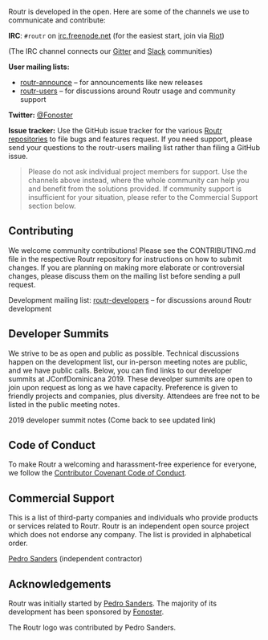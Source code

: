 Routr is developed in the open. Here are some of the channels we use to communicate and contribute:

**IRC**: `#routr` on [irc.freenode.net](https://freenode.net/) (for the easiest start, join via [Riot](https://riot.im/app/#/room/#routr:matrix.org))

(The IRC channel connects our [Gitter](https://gitter.im/fonoster/routr) and [Slack](https://fonosterteam.typeform.com/to/Xy8Oc0) communities)

**User mailing lists:**

- [routr-announce](https://groups.google.com/forum/#!forum/routr-announce) – for announcements like new releases
- [routr-users](https://groups.google.com/forum/#!forum/routr-users) – for discussions around Routr usage and community support

**Twitter:** [@Fonoster](https://twitter.com/fonoster)

**Issue tracker:** Use the GitHub issue tracker for the various [Routr repositories](https://github.com/fonoster/) to file bugs and features request. If you need support, please send your questions to the routr-users mailing list rather than filing a GitHub issue.

>Please do not ask individual project members for support. Use the channels above instead, where the whole community can help you and benefit from the solutions provided. If community support is insufficient for your situation, please refer to the Commercial Support section below.

## Contributing

We welcome community contributions! Please see the CONTRIBUTING.md file in the respective Routr repository for instructions on how to submit changes. If you are planning on making more elaborate or controversial changes, please discuss them on the mailing list before sending a pull request.

Development mailing list: [routr-developers](https://groups.google.com/forum/#!forum/routr-developers) – for discussions around Routr development

## Developer Summits

We strive to be as open and public as possible. Technical discussions happen on the development list, our in-person meeting notes are public, and we have public calls. Below, you can find links to our developer summits at JConfDominicana 2019. These deveolper summits are open to join upon request as long as we have capacity. Preference is given to friendly projects and companies, plus diversity. Attendees are free not to be listed in the public meeting notes.

2019 developer summit notes (Come back to see updated link)

## Code of Conduct

To make Routr a welcoming and harassment-free experience for everyone, we follow the [Contributor Covenant Code of Conduct](https://github.com/fonoster/routr/blob/master/CODE_OF_CONDUCT.md).

## Commercial Support

This is a list of third-party companies and individuals who provide products or services related to Routr. Routr is an independent open source project which does not endorse any company. The list is provided in alphabetical order.

[Pedro Sanders](https://github.com/psanders) (independent contractor)

## Acknowledgements

Routr was initially started by [Pedro Sanders](https://github.com/psanders). The majority of its development has been sponsored by [Fonoster](https://fonoster.com).

The Routr logo was contributed by Pedro Sanders.
